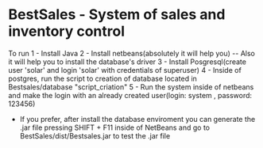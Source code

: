BestSales - System of sales and inventory control
=========
To run
1 - Install Java
2 - Install netbeans(absolutely it will help you) -- Also it will help you to install the database's driver
3 - Install Posgresql(create user 'solar' and login 'solar' with credentials of superuser)
4 - Inside of postgres, run the script to creation of database located in Bestsales/database "script_criation"
5 - Run the system inside of netbeans and make the login with an already created user(login: system , password: 123456)
* If you prefer, after install the database enviroment you can generate the .jar file pressing SHIFT + F11 inside of NetBeans and go to BestSales/dist/Bestsales.jar to test the .jar file
